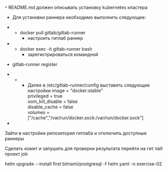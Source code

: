 `*` README.md должен описывать установку kubernetes кластера
  
* Для установки раннера необходимо выполнить следующее:

* * docker pull gitlab/gitlab-runner
    * настроить гитлаб раннер
* *  docker exec -it gitlab-runner bash
     * зарегистрироваться командной 
* gitlab-runner register 
* * * Далее в /etc/gitlab-runner/config выставить следующие настройки
  image = "docker:stable"                                                                                                                              
  privileged = true                                                                                                                                    
  oom_kill_disable = false                                                                                                                             
  disable_cache = false                                                                                                                                
  volumes = ["/cache","/var/run/docker.sock:/var/run/docker.sock"]
* 
Зайти в настройки репозитория гитлаба и отключить доступные раннеры
 
Сделать комит и запушить
для проверки результата  перейти на гит лаб проект job







helm upgrade --install first bitnami/postgresql -f helm.yaml -n exercise-02
